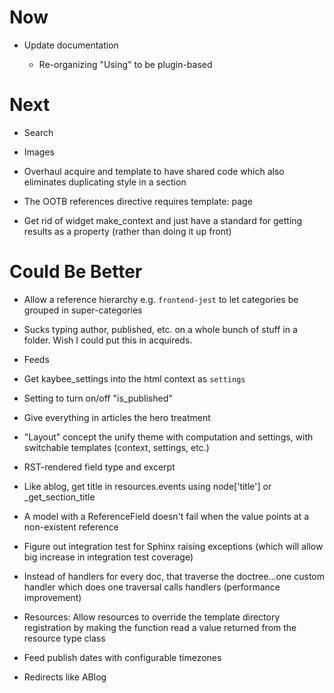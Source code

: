 # Now

- Update documentation

    - Re-organizing "Using" to be plugin-based

# Next

- Search

- Images

- Overhaul acquire and template to have shared code which also eliminates 
  duplicating style in a section
  
- The OOTB references directive requires template: page

- Get rid of widget make_context and just have a standard for getting 
  results as a property (rather than doing it up front)

# Could Be Better

- Allow a reference hierarchy e.g. ``frontend-jest`` to let categories 
  be grouped in super-categories

- Sucks typing author, published, etc. on a whole bunch of stuff in a 
  folder. Wish I could put this in acquireds.
  
- Feeds

- Get kaybee_settings into the html context as ``settings``

- Setting to turn on/off "is_published"

- Give everything in articles the hero treatment

- "Layout" concept the unify theme with computation and settings, with 
  switchable templates (context, settings, etc.)

- RST-rendered field type and excerpt

- Like ablog, get title in resources.events using node['title'] or 
  _get_section_title
  
- A model with a ReferenceField doesn't fail when the value points at 
  a non-existent reference

- Figure out integration test for Sphinx raising exceptions (which will 
  allow big increase in integration test coverage)

- Instead of handlers for every doc, that traverse the doctree...one custom 
  handler which does one traversal calls handlers (performance improvement)

- Resources: Allow resources to override the template directory registration 
  by making the function read a value returned from the resource type 
  class

- Feed publish dates with configurable timezones

- Redirects like ABlog


